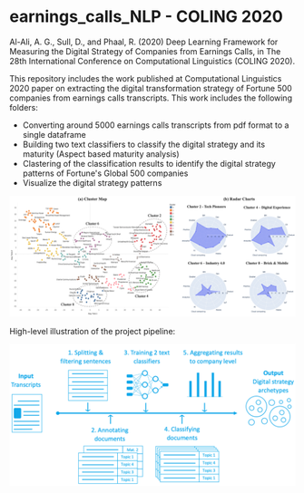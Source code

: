 # earnings_calls_NLP - COLING 2020

Al-Ali, A. G., Sull, D., and Phaal, R.  (2020) Deep Learning Framework for Measuring the Digital Strategy of Companies from Earnings Calls, in The 28th International Conference on Computational Linguistics (COLING 2020).

This repository includes the work published at Computational Linguistics 2020 paper on extracting the digital transformation strategy of Fortune 500 companies from earnings calls transcripts. This work includes the following folders:

- Converting around 5000 earnings calls transcripts from pdf format to a single dataframe
- Building two text classifiers to classify the digital strategy and its maturity (Aspect based maturity analysis)
- Clastering of the classification results to identify the digital strategy patterns of Fortune's Global 500 companies
- Visualize the digital strategy patterns

![alt text](Strategy_Patterns.png)

High-level illustration of the project pipeline:

![alt text](Analysis_pipeline.png)
